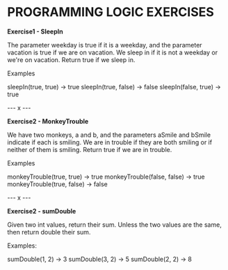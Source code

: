 # PROGRAMMING LOGIC EXERCISES

**Exercise1 - SleepIn**

The parameter weekday is true if it is a weekday, and the parameter vacation is true if we are on vacation. We sleep in if it is not a weekday or we're on vacation. Return true if we sleep in.

Examples

sleepIn(true, true) → true
sleepIn(true, false) → false
sleepIn(false, true) → true

--- x ---

**Exercise2 - MonkeyTrouble**

We have two monkeys, a and b, and the parameters aSmile and bSmile indicate if each is smiling. We are in trouble if they are both smiling or if neither of them is smiling. Return true if we are in trouble.

Examples

monkeyTrouble(true, true) → true
monkeyTrouble(false, false) → true
monkeyTrouble(true, false) → false

--- x ---

**Exercise2 - sumDouble**

Given two int values, return their sum. Unless the two values are the same, then return double their sum.

Examples:

sumDouble(1, 2) → 3
sumDouble(3, 2) → 5
sumDouble(2, 2) → 8

